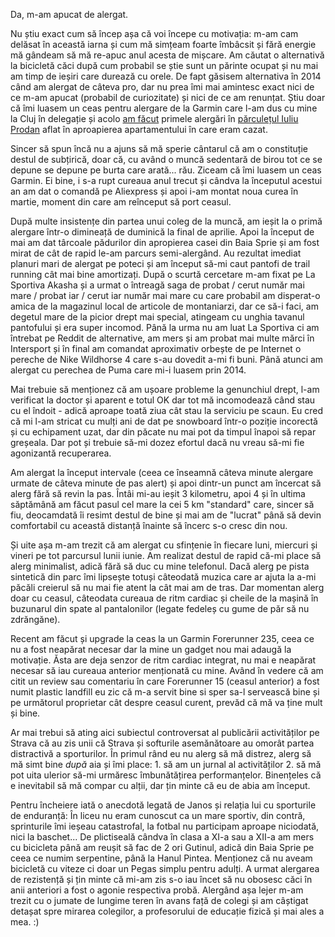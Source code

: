 Da, m-am apucat de alergat.

Nu știu exact cum să încep așa că voi începe cu motivația: m-am cam delăsat în această iarna și cum mă simțeam foarte îmbâcsit și fără energie mă gândeam să mă re-apuc anul acesta de mișcare. Am căutat o alternativă la bicicletă căci după cum probabil se știe sunt un părinte ocupat și nu mai am timp de ieșiri care durează cu orele. De fapt găsisem alternativa în 2014 când am alergat de câteva pro, dar nu prea îmi mai amintesc exact nici de ce m-am apucat (probabil de curiozitate) și nici de ce am renunțat. Știu doar că îmi luasem un ceas pentru alergare de la Garmin care l-am dus cu mine la Cluj în delegație și acolo [am făcut](https://www.rusiczki.net/2014/08/22/alti-10-ani/) primele alergări în [părculețul Iuliu Prodan](https://www.openstreetmap.org/#map=18/46.75762/23.57206) aflat în aproapierea apartamentului în care eram cazat.

Sincer să spun încă nu a ajuns să mă sperie cântarul că am o constituție destul de subțirică, doar că, cu având o muncă sedentară de birou tot ce se depune se depune pe burta care arată... rău. Ziceam că îmi luasem un ceas Garmin. Ei bine, i s-a rupt cureaua anul trecut și cândva la începutul acestui an am dat o comandă pe Aliexpress și apoi i-am montat noua curea în martie, moment din care am reînceput să port ceasul.

După multe insistențe din partea unui coleg de la muncă, am ieșit la o primă alergare într-o dimineață de duminică la final de aprilie. Apoi la început de mai am dat târcoale pădurilor din apropierea casei din Baia Sprie și am fost mirat de cât de rapid le-am parcurs semi-alergând. Au rezultat imediat planuri mari de alergat pe poteci și am început să-mi caut pantofi de trail running cât mai bine amortizați. După o scurtă cercetare m-am fixat pe La Sportiva Akasha și a urmat o întreagă saga de probat / cerut număr mai mare / probat iar / cerut iar număr mai mare cu care probabil am disperat-o amica de la magazinul local de articole de montaniarzi, dar ce să-i faci, am degetul mare de la picior drept mai special, atingeam cu unghia tavanul pantofului și era super incomod. Până la urma nu am luat La Sportiva ci am întrebat pe Reddit de alternative, am mers și am probat mai multe mărci în Intersport și în final am comandat aproximativ orbește de pe Internet o pereche de Nike Wildhorse 4 care s-au dovedit a-mi fi buni. Până atunci am alergat cu perechea de Puma care mi-i luasem prin 2014.

Mai trebuie să menționez că am ușoare probleme la genunchiul drept, l-am verificat la doctor și aparent e totul OK dar tot mă incomodează când stau cu el îndoit - adică aproape toată ziua cât stau la serviciu pe scaun. Eu cred că mi l-am stricat cu mulți ani de dat pe snowboard într-o poziție incorectă și cu echipament uzat, dar din păcate nu mai pot da timpul înapoi să repar greșeala. Dar pot și trebuie să-mi dozez efortul dacă nu vreau să-mi fie agonizantă recuperarea.

Am alergat la început intervale (ceea ce înseamnă câteva minute alergare urmate de câteva minute de pas alert) și apoi dintr-un punct am încercat să alerg fără să revin la pas. Întâi mi-au ieșit 3 kilometru, apoi 4 și în ultima săptămână am făcut pasul cel mare la cei 5 km "standard" care, sincer să fiu, deocamdată îi resimt destul de bine și mai am de "lucrat" până să devin comfortabil cu această distanță înainte să încerc s-o cresc din nou.

Și uite așa m-am trezit că am alergat cu sfințenie în fiecare luni, miercuri și vineri pe tot parcursul lunii iunie. Am realizat destul de rapid că-mi place să alerg minimalist, adică fără să duc cu mine telefonul. Dacă alerg pe pista sintetică din parc îmi lipsește totuși câteodată muzica care ar ajuta la a-mi păcăli creierul să nu mai fie atent la cât mai am de tras. Dar momentan alerg doar cu ceasul, câteodata cureaua de ritm cardiac și cheile de la mașină în buzunarul din spate al pantalonilor (legate fedeleș cu gume de păr să nu zdrăngăne).

Recent am făcut și upgrade la ceas la un Garmin Forerunner 235, ceea ce nu a fost neapărat necesar dar la mine un gadget nou mai adaugă la motivație. Ăsta are deja senzor de ritm cardiac integrat, nu mai e neapărat necesar să iau cureaua anterior menționată cu mine. Având în vedere că am citit un review sau comentariu în care Forerunner 15 (ceasul anterior) a fost numit plastic landfill eu zic că m-a servit bine si sper sa-l servească bine și pe următorul proprietar cât despre ceasul curent, prevăd că mă va ține mult și bine.

Ar mai trebui să ating aici subiectul controversat al publicării activităților pe Strava că au zis unii că Strava și softurile asemănătoare au omorât partea distractivă a sporturilor. În primul rând eu nu alerg să mă distrez, alerg să mă simt bine *după* aia și îmi place: 1. să am un jurnal al activităților 2. să mă pot uita ulerior să-mi urmăresc îmbunătățirea performanțelor. Binențeles că e inevitabil să mă compar cu alții, dar țin minte că eu de abia am început.

Pentru încheiere iată o anecdotă legată de Janos și relația lui cu sporturile de enduranță: În liceu nu eram cunoscut ca un mare sportiv, din contră, sprinturile îmi ieșeau catastrofal, la fotbal nu participam aproape niciodată, nici la baschet... De plictiseală cândva în clasa a XI-a sau a XII-a am mers cu bicicleta până am reușit să fac de 2 ori Gutinul, adică din Baia Sprie pe ceea ce numim serpentine, până la Hanul Pintea. Menționez că nu aveam bicicletă cu viteze ci doar un Pegas simplu pentru adulți. A urmat alergarea de rezistență și țin minte că mi-am zis s-o iau încet să nu obosesc căci în anii anteriori a fost o agonie respectiva probă. Alergând așa lejer m-am trezit cu o jumate de lungime teren în avans față de colegi și am câștigat detașat spre mirarea colegilor, a profesorului de educație fizică și mai ales a mea. :)
